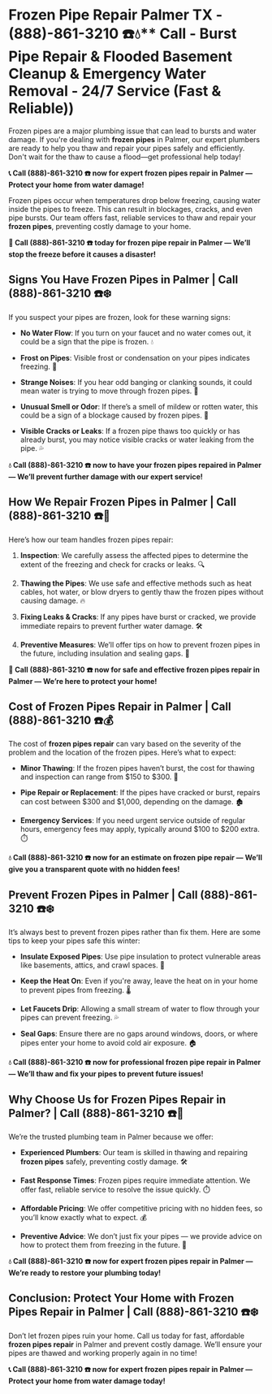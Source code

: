# Frozen Pipe Repair Palmer TX - (888)-861-3210 ☎️💧** Call - Burst Pipe Repair & Flooded Basement Cleanup & Emergency Water Removal - 24/7 Service (Fast & Reliable))

Frozen pipes are a major plumbing issue that can lead to bursts and water damage. If you're dealing with **frozen pipes** in Palmer, our expert plumbers are ready to help you thaw and repair your pipes safely and efficiently. Don't wait for the thaw to cause a flood—get professional help today!

**📞 Call (888)-861-3210 ☎️ now for expert frozen pipes repair in Palmer — Protect your home from water damage!**

Frozen pipes occur when temperatures drop below freezing, causing water inside the pipes to freeze. This can result in blockages, cracks, and even pipe bursts. Our team offers fast, reliable services to thaw and repair your **frozen pipes**, preventing costly damage to your home.

**🚨 Call (888)-861-3210 ☎️ today for frozen pipe repair in Palmer — We’ll stop the freeze before it causes a disaster!**

## **Signs You Have Frozen Pipes in Palmer | Call (888)-861-3210 ☎️❄️**

If you suspect your pipes are frozen, look for these warning signs:

- **No Water Flow**: If you turn on your faucet and no water comes out, it could be a sign that the pipe is frozen. 💧
- **Frost on Pipes**: Visible frost or condensation on your pipes indicates freezing. 🥶
- **Strange Noises**: If you hear odd banging or clanking sounds, it could mean water is trying to move through frozen pipes. 🔨
- **Unusual Smell or Odor**: If there’s a smell of mildew or rotten water, this could be a sign of a blockage caused by frozen pipes. 🦠
- **Visible Cracks or Leaks**: If a frozen pipe thaws too quickly or has already burst, you may notice visible cracks or water leaking from the pipe. 💦

**💧 Call (888)-861-3210 ☎️ now to have your frozen pipes repaired in Palmer — We’ll prevent further damage with our expert service!**

## **How We Repair Frozen Pipes in Palmer | Call (888)-861-3210 ☎️🔧**

Here’s how our team handles frozen pipes repair:

1. **Inspection**: We carefully assess the affected pipes to determine the extent of the freezing and check for cracks or leaks. 🔍
2. **Thawing the Pipes**: We use safe and effective methods such as heat cables, hot water, or blow dryers to gently thaw the frozen pipes without causing damage. 🔥
3. **Fixing Leaks & Cracks**: If any pipes have burst or cracked, we provide immediate repairs to prevent further water damage. 🛠️
4. **Preventive Measures**: We’ll offer tips on how to prevent frozen pipes in the future, including insulation and sealing gaps. 🏡

**🚨 Call (888)-861-3210 ☎️ now for safe and effective frozen pipes repair in Palmer — We’re here to protect your home!**

## **Cost of Frozen Pipes Repair in Palmer | Call (888)-861-3210 ☎️💰**

The cost of **frozen pipes repair** can vary based on the severity of the problem and the location of the frozen pipes. Here’s what to expect:

- **Minor Thawing**: If the frozen pipes haven’t burst, the cost for thawing and inspection can range from $150 to $300. 💸
- **Pipe Repair or Replacement**: If the pipes have cracked or burst, repairs can cost between $300 and $1,000, depending on the damage. 🏚️
- **Emergency Services**: If you need urgent service outside of regular hours, emergency fees may apply, typically around $100 to $200 extra. ⏱️

**💧 Call (888)-861-3210 ☎️ now for an estimate on frozen pipe repair — We’ll give you a transparent quote with no hidden fees!**

## **Prevent Frozen Pipes in Palmer | Call (888)-861-3210 ☎️❄️**

It’s always best to prevent frozen pipes rather than fix them. Here are some tips to keep your pipes safe this winter:

- **Insulate Exposed Pipes**: Use pipe insulation to protect vulnerable areas like basements, attics, and crawl spaces. 🧣
- **Keep the Heat On**: Even if you're away, leave the heat on in your home to prevent pipes from freezing. 🌡️
- **Let Faucets Drip**: Allowing a small stream of water to flow through your pipes can prevent freezing. 💦
- **Seal Gaps**: Ensure there are no gaps around windows, doors, or where pipes enter your home to avoid cold air exposure. 🏠

**💧 Call (888)-861-3210 ☎️ now for professional frozen pipe repair in Palmer — We’ll thaw and fix your pipes to prevent future issues!**

## **Why Choose Us for Frozen Pipes Repair in Palmer? | Call (888)-861-3210 ☎️🌟**

We’re the trusted plumbing team in Palmer because we offer:

- **Experienced Plumbers**: Our team is skilled in thawing and repairing **frozen pipes** safely, preventing costly damage. 🛠️
- **Fast Response Times**: Frozen pipes require immediate attention. We offer fast, reliable service to resolve the issue quickly. ⏱️
- **Affordable Pricing**: We offer competitive pricing with no hidden fees, so you’ll know exactly what to expect. 💰
- **Preventive Advice**: We don’t just fix your pipes — we provide advice on how to protect them from freezing in the future. 🏡

**💧 Call (888)-861-3210 ☎️ now for expert frozen pipes repair in Palmer — We’re ready to restore your plumbing today!**

## **Conclusion: Protect Your Home with Frozen Pipes Repair in Palmer | Call (888)-861-3210 ☎️❄️**

Don’t let frozen pipes ruin your home. Call us today for fast, affordable **frozen pipes repair** in Palmer and prevent costly damage. We’ll ensure your pipes are thawed and working properly again in no time!

**📞 Call (888)-861-3210 ☎️ now for expert frozen pipes repair in Palmer — Protect your home from water damage today!**
